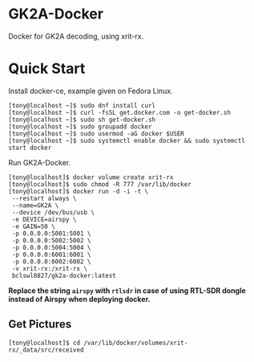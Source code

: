 # GK2A-Docker
Docker for GK2A decoding, using xrit-rx.

# Quick Start

Install docker-ce, example given on Fedora Linux.

```
[tony@localhost ~]$ sudo dnf install curl
[tony@localhost ~]$ curl -fsSL get.docker.com -o get-docker.sh
[tony@localhost ~]$ sudo sh get-docker.sh
[tony@localhost ~]$ sudo groupadd docker
[tony@localhost ~]$ sudo usermod -aG docker $USER
[tony@localhost ~]$ sudo systemctl enable docker && sudo systemctl start docker
```

Run GK2A-Docker.

```
[tony@localhost]$ docker volume create xrit-rx
[tony@localhost]$ sudo chmod -R 777 /var/lib/docker
[tony@localhost]$ docker run -d -i -t \
 --restart always \
 --name=GK2A \
 --device /dev/bus/usb \
 -e DEVICE=airspy \
 -e GAIN=50 \
 -p 0.0.0.0:5001:5001 \
 -p 0.0.0.0:5002:5002 \
 -p 0.0.0.0:5004:5004 \
 -p 0.0.0.0:6001:6001 \
 -p 0.0.0.0:6002:6002 \
 -v xrit-rx:/xrit-rx \
 bclswl0827/gk2a-docker:latest
```

**Replace the string `airspy` with `rtlsdr` in case of using RTL-SDR dongle instead of Airspy when deploying docker.**

## Get Pictures

```
[tony@localhost]$ cd /var/lib/docker/volumes/xrit-rx/_data/src/received
```
